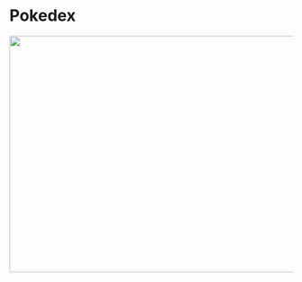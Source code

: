 # Pokedex
<div>
<p style = 'text-align:center;'>
<img width="600" height = "420"
src="https://www.youtube.com/embed/tgbNymZ7vqY">
</img>
</div>